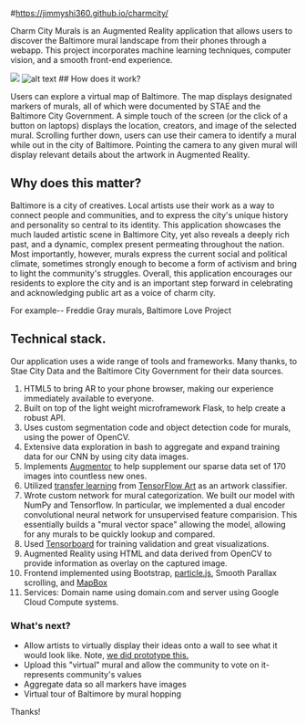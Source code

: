 #https://jimmyshi360.github.io/charmcity/

Charm City Murals is an Augmented Reality application that allows users to
discover the Baltimore mural landscape from their phones through a webapp. This
project incorporates machine learning techniques, computer vision, and a smooth
front-end experience.

![](https://media.giphy.com/media/cRNbBPOAmLdkdbnXhB/giphy.gif) ![alt
text](https://i.imgur.com/KltToVr.png) ## How does it work?

Users can explore a virtual map of Baltimore. The map displays designated
markers of murals, all of which were documented by STAE and the Baltimore City
Government. A simple touch of the screen (or the click of a button on laptops)
displays the location, creators, and image of the selected mural. Scrolling
further down, users can use their camera to identify a mural while out in the
city of Baltimore. Pointing the camera to any given mural will display relevant
details about the artwork in Augmented Reality.

## Why does this matter?

Baltimore is a city of creatives. Local artists use their work as a way to
connect people and communities, and to express the city's unique history and
personality so central to its identity. This application showcases the much
lauded artistic scene in Baltimore City, yet also reveals a deeply rich past,
and a dynamic, complex present permeating throughout the nation. Most
importantly, however, murals express the current social and political climate,
sometimes strongly enough to become a form of activism and bring to light the
community's struggles. Overall, this application encourages our residents to
explore the city and is an important step forward in celebrating and
acknowledging public art as a voice of charm city.

For example-- Freddie Gray murals, Baltimore Love Project

## Technical stack.

Our application uses a wide range of tools and frameworks. Many thanks, to Stae
City Data and the Baltimore City Government for their data sources.
1. HTML5 to bring AR to your phone browser, making our
   experience immediately available to everyone.
2. Built on top of the light weight microframework Flask, to help create a
   robust API.
3. Uses custom segmentation code and object detection code for murals, using
   the power of OpenCV.
4. Extensive data exploration in bash to aggregate and expand training data for
   our CNN by using city data images.
5. Implements [Augmentor](https://arxiv.org/abs/1708.04680) to help supplement
   our sparse data set of 170 images into countless new ones.
6. Utilized [transfer
   learning](https://www.cse.ust.hk/~qyang/Docs/2009/tkde_transfer_learning.pdf)
   from [TensorFlow Art](https://github.com/nitroventures/tensorflow-art) as an
   artwork classifier.
7. Wrote custom network for mural categorization. We built our model with NumPy
   and Tensorflow. In particular, we implemented a dual encoder convolutional
   neural network for unsupervised feature comparision. This essentially builds
   a "mural vector space" allowing the model, allowing for any murals to be
   quickly lookup and compared.
8. Used [Tensorboard](http://tensorboard.charmcitymurals.com/) for training
   validation and great visualizations.
9. Augmented Reality using HTML and data derived from OpenCV to provide
   information as overlay on the captured image.
10. Frontend implemented using Bootstrap,
    [particle.js](https://vincentgarreau.com/particles.js), Smooth Parallax
    scrolling, and [MapBox](mapbox.com/studio)
11. Services: Domain name using domain.com and server using Google Cloud
    Compute systems.

### What's next?

- Allow artists to virtually display their ideas onto a wall to see what it
  would look like. Note, [we did prototype
  this.](https://github.com/jshi22/HopHacksDreamTeam/blob/master/scratch/wall.py)
- Upload this "virtual" mural and allow the community to vote on it- represents
  community's values
- Aggregate data so all markers have images
- Virtual tour of Baltimore by mural hopping

Thanks!
